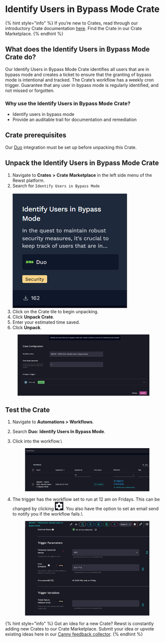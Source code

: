 # Identify Users in Bypass Mode Crate

{% hint style="info" %}
If you’re new to Crates, read through our introductory Crate documentation [here](https://docs.rewst.help/prebuilt-automations/crates). Find the Crate in our Crate Marketplace.
{% endhint %}

## What does the Identify Users in Bypass Mode Crate do?

Our Identify Users in Bypass Mode Crate identifies all users that are in bypass mode and creates a ticket to ensure that the granting of bypass mode is intentional and tracked. The Crate’s workflow has a weekly cron trigger. Guarantee that any user in bypass mode is regularly identified, and not missed or forgotten.

### Why use the Identify Users in Bypass Mode Crate?

* Identify users in bypass mode
* Provide an auditable trail for documentation and remediation

## Crate prerequisites

Our [Duo](../../configuration/integrations/integration-guides/duo-integration-setup.md) integration must be set up before unpacking this Crate.

## Unpack the Identify Users in Bypass Mode Crate

1. Navigate to **Crates** **>** **Crate Marketplace** in the left side menu of the Rewst platform.
2. Search for `Identify Users in Bypass Mode`\
   \
   ![](<../../../.gitbook/assets/image (144).png>)
3. Click on the Crate tile to begin unpacking.
4. Click **Unpack Crate**.
5. Enter your estimated time saved.
6. Click **Unpack**.

<figure><img src="../../../.gitbook/assets/image (49) (1).png" alt=""><figcaption></figcaption></figure>

## Test the Crate

1. Navigate to **Automations > Workflows**.
2. Search **Duo:** **Identify Users In Bypass Mode**.
3.  Click into the workflow.\


    <figure><img src="../../../.gitbook/assets/image (50).png" alt=""><figcaption></figcaption></figure>
4.  The trigger has the workflow set to run at 12 am on Fridays. This can be changed by clicking ![](<../../../.gitbook/assets/image (184).png>). You also have the option to set an email send to notify you if the workflow fails.\


    <figure><img src="../../../.gitbook/assets/image (51).png" alt=""><figcaption></figcaption></figure>

{% hint style="info" %}
Got an idea for a new Crate? Rewst is constantly adding new Crates to our Crate Marketplace. Submit your idea or upvote existing ideas here in our [Canny feedback collector](https://rewst.canny.io/crates).
{% endhint %}


